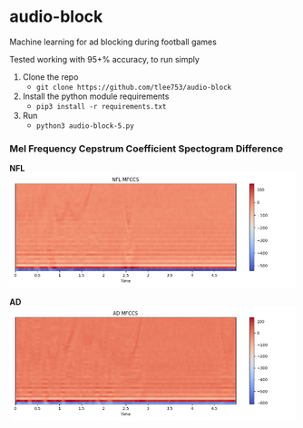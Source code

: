 # audio-block
Machine learning for ad blocking during football games

Tested working with 95+% accuracy, to run simply 
1. Clone the repo
    - `git clone https://github.com/tlee753/audio-block`
2. Install the python module requirements
    - `pip3 install -r requirements.txt`
3. Run
    - `python3 audio-block-5.py`

### Mel Frequency Cepstrum Coefficient Spectogram Difference

**NFL**
![NFL](./mfccs-images/nfl-mfccs.png)

**AD**
![Ad](./mfccs-images/ad1-mfccs.png)
